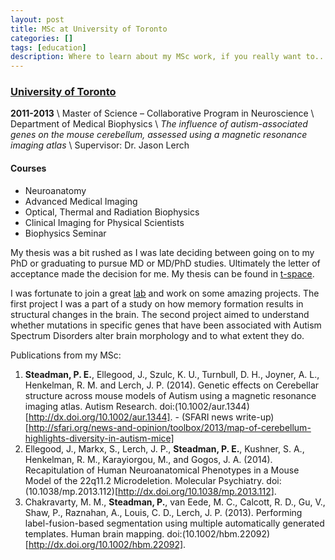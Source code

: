 ```yaml
---
layout: post
title: MSc at University of Toronto
categories: []
tags: [education]
description: Where to learn about my MSc work, if you really want to...
---
```


### [University of Toronto](http://www.utoronto.ca)

__2011-2013__ \\
Master of Science – Collaborative Program in Neuroscience \\
Department of Medical Biophysics \\
_The influence of autism-associated genes on the mouse cerebellum, assessed using a magnetic resonance imaging atlas_ \\
Supervisor: Dr. Jason Lerch

#### Courses
* Neuroanatomy
* Advanced Medical Imaging
* Optical, Thermal and Radiation Biophysics
* Clinical Imaging for Physical Scientists
* Biophysics Seminar

My thesis was a bit rushed as I was late deciding between going on to my PhD or graduating to pursue MD or MD/PhD studies. Ultimately the letter of acceptance made the decision for me. My thesis can be found in [t-space](https://tspace.library.utoronto.ca/bitstream/1807/42923/6/Steadman_Patrick_E_201311_MSc_thesis.pdf).

I was fortunate to join a great [lab](http://www.mouseimaging.ca) and work on some amazing projects. The first project I was a part of a study on how memory formation results in structural changes in the brain. The second project aimed to understand whether mutations in specific genes that have been associated with Autism Spectrum Disorders alter brain morphology and to what extent they do. 

Publications from my MSc:

1. __Steadman, P. E.__, Ellegood, J., Szulc, K. U., Turnbull, D. H., Joyner, A. L., Henkelman, R. M. and Lerch, J. P. (2014). Genetic effects on Cerebellar structure across mouse models of Autism using a magnetic resonance imaging atlas. Autism Research. doi:(10.1002/aur.1344)[http://dx.doi.org/10.1002/aur.1344]. - (SFARI news write-up)[http://sfari.org/news-and-opinion/toolbox/2013/map-of-cerebellum-highlights-diversity-in-autism-mice]
2. Ellegood, J., Markx, S., Lerch, J. P., __Steadman, P. E.__, Kushner, S. A., Henkelman, R. M., Karayiorgou, M., and Gogos, J. A. (2014). Recapitulation of Human Neuroanatomical Phenotypes in a Mouse Model of the 22q11.2 Microdeletion. Molecular Psychiatry. doi:(10.1038/mp.2013.112)[http://dx.doi.org/10.1038/mp.2013.112].
3. Chakravarty, M. M., __Steadman, P.__, van Eede, M. C., Calcott, R. D., Gu, V., Shaw, P., Raznahan, A., Louis, C. D., Lerch, J. P. (2013). Performing label-fusion-based segmentation using multiple automatically generated templates. Human brain mapping. doi:(10.1002/hbm.22092)[http://dx.doi.org/10.1002/hbm.22092].
